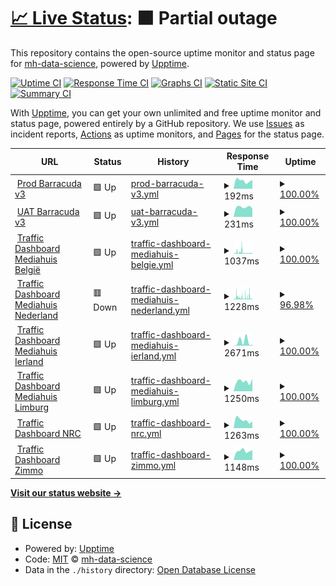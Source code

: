 # [📈 Live Status](https://demo.upptime.js.org): <!--live status--> **🟧 Partial outage**

This repository contains the open-source uptime monitor and status page for [mh-data-science](https://demo.upptime.js.org), powered by [Upptime](https://github.com/upptime/upptime).

[![Uptime CI](https://github.com/mh-data-science/upptime/workflows/Uptime%20CI/badge.svg)](https://github.com/mh-data-science/upptime/actions?query=workflow%3A%22Uptime+CI%22)
[![Response Time CI](https://github.com/mh-data-science/upptime/workflows/Response%20Time%20CI/badge.svg)](https://github.com/mh-data-science/upptime/actions?query=workflow%3A%22Response+Time+CI%22)
[![Graphs CI](https://github.com/mh-data-science/upptime/workflows/Graphs%20CI/badge.svg)](https://github.com/mh-data-science/upptime/actions?query=workflow%3A%22Graphs+CI%22)
[![Static Site CI](https://github.com/mh-data-science/upptime/workflows/Static%20Site%20CI/badge.svg)](https://github.com/mh-data-science/upptime/actions?query=workflow%3A%22Static+Site+CI%22)
[![Summary CI](https://github.com/mh-data-science/upptime/workflows/Summary%20CI/badge.svg)](https://github.com/mh-data-science/upptime/actions?query=workflow%3A%22Summary+CI%22)

With [Upptime](https://upptime.js.org), you can get your own unlimited and free uptime monitor and status page, powered entirely by a GitHub repository. We use [Issues](https://github.com/mh-data-science/upptime/issues) as incident reports, [Actions](https://github.com/mh-data-science/upptime/actions) as uptime monitors, and [Pages](https://demo.upptime.js.org) for the status page.

<!--start: status pages-->
<!-- This summary is generated by Upptime (https://github.com/upptime/upptime) -->
<!-- Do not edit this manually, your changes will be overwritten -->
<!-- prettier-ignore -->
| URL | Status | History | Response Time | Uptime |
| --- | ------ | ------- | ------------- | ------ |
| <img alt="" src="https://icons.duckduckgo.com/ip3/barracuda.mhtr.be.ico" height="13"> [Prod Barracuda v3](https://barracuda.mhtr.be/v3/docs) | 🟩 Up | [prod-barracuda-v3.yml](https://github.com/mh-data-science/upptime/commits/HEAD/history/prod-barracuda-v3.yml) | <details><summary><img alt="Response time graph" src="./graphs/prod-barracuda-v3/response-time-week.png" height="20"> 192ms</summary><br><a href="https://mh-data-science.github.io/upptime/history/prod-barracuda-v3"><img alt="Response time 314" src="https://img.shields.io/endpoint?url=https%3A%2F%2Fraw.githubusercontent.com%2Fmh-data-science%2Fupptime%2FHEAD%2Fapi%2Fprod-barracuda-v3%2Fresponse-time.json"></a><br><a href="https://mh-data-science.github.io/upptime/history/prod-barracuda-v3"><img alt="24-hour response time 208" src="https://img.shields.io/endpoint?url=https%3A%2F%2Fraw.githubusercontent.com%2Fmh-data-science%2Fupptime%2FHEAD%2Fapi%2Fprod-barracuda-v3%2Fresponse-time-day.json"></a><br><a href="https://mh-data-science.github.io/upptime/history/prod-barracuda-v3"><img alt="7-day response time 192" src="https://img.shields.io/endpoint?url=https%3A%2F%2Fraw.githubusercontent.com%2Fmh-data-science%2Fupptime%2FHEAD%2Fapi%2Fprod-barracuda-v3%2Fresponse-time-week.json"></a><br><a href="https://mh-data-science.github.io/upptime/history/prod-barracuda-v3"><img alt="30-day response time 230" src="https://img.shields.io/endpoint?url=https%3A%2F%2Fraw.githubusercontent.com%2Fmh-data-science%2Fupptime%2FHEAD%2Fapi%2Fprod-barracuda-v3%2Fresponse-time-month.json"></a><br><a href="https://mh-data-science.github.io/upptime/history/prod-barracuda-v3"><img alt="1-year response time 314" src="https://img.shields.io/endpoint?url=https%3A%2F%2Fraw.githubusercontent.com%2Fmh-data-science%2Fupptime%2FHEAD%2Fapi%2Fprod-barracuda-v3%2Fresponse-time-year.json"></a></details> | <details><summary><a href="https://mh-data-science.github.io/upptime/history/prod-barracuda-v3">100.00%</a></summary><a href="https://mh-data-science.github.io/upptime/history/prod-barracuda-v3"><img alt="All-time uptime 99.95%" src="https://img.shields.io/endpoint?url=https%3A%2F%2Fraw.githubusercontent.com%2Fmh-data-science%2Fupptime%2FHEAD%2Fapi%2Fprod-barracuda-v3%2Fuptime.json"></a><br><a href="https://mh-data-science.github.io/upptime/history/prod-barracuda-v3"><img alt="24-hour uptime 100.00%" src="https://img.shields.io/endpoint?url=https%3A%2F%2Fraw.githubusercontent.com%2Fmh-data-science%2Fupptime%2FHEAD%2Fapi%2Fprod-barracuda-v3%2Fuptime-day.json"></a><br><a href="https://mh-data-science.github.io/upptime/history/prod-barracuda-v3"><img alt="7-day uptime 100.00%" src="https://img.shields.io/endpoint?url=https%3A%2F%2Fraw.githubusercontent.com%2Fmh-data-science%2Fupptime%2FHEAD%2Fapi%2Fprod-barracuda-v3%2Fuptime-week.json"></a><br><a href="https://mh-data-science.github.io/upptime/history/prod-barracuda-v3"><img alt="30-day uptime 100.00%" src="https://img.shields.io/endpoint?url=https%3A%2F%2Fraw.githubusercontent.com%2Fmh-data-science%2Fupptime%2FHEAD%2Fapi%2Fprod-barracuda-v3%2Fuptime-month.json"></a><br><a href="https://mh-data-science.github.io/upptime/history/prod-barracuda-v3"><img alt="1-year uptime 99.95%" src="https://img.shields.io/endpoint?url=https%3A%2F%2Fraw.githubusercontent.com%2Fmh-data-science%2Fupptime%2FHEAD%2Fapi%2Fprod-barracuda-v3%2Fuptime-year.json"></a></details>
| <img alt="" src="https://icons.duckduckgo.com/ip3/barracuda-uat.mhtr.be.ico" height="13"> [UAT Barracuda v3](https://barracuda-uat.mhtr.be/v3/docs) | 🟩 Up | [uat-barracuda-v3.yml](https://github.com/mh-data-science/upptime/commits/HEAD/history/uat-barracuda-v3.yml) | <details><summary><img alt="Response time graph" src="./graphs/uat-barracuda-v3/response-time-week.png" height="20"> 231ms</summary><br><a href="https://mh-data-science.github.io/upptime/history/uat-barracuda-v3"><img alt="Response time 322" src="https://img.shields.io/endpoint?url=https%3A%2F%2Fraw.githubusercontent.com%2Fmh-data-science%2Fupptime%2FHEAD%2Fapi%2Fuat-barracuda-v3%2Fresponse-time.json"></a><br><a href="https://mh-data-science.github.io/upptime/history/uat-barracuda-v3"><img alt="24-hour response time 198" src="https://img.shields.io/endpoint?url=https%3A%2F%2Fraw.githubusercontent.com%2Fmh-data-science%2Fupptime%2FHEAD%2Fapi%2Fuat-barracuda-v3%2Fresponse-time-day.json"></a><br><a href="https://mh-data-science.github.io/upptime/history/uat-barracuda-v3"><img alt="7-day response time 231" src="https://img.shields.io/endpoint?url=https%3A%2F%2Fraw.githubusercontent.com%2Fmh-data-science%2Fupptime%2FHEAD%2Fapi%2Fuat-barracuda-v3%2Fresponse-time-week.json"></a><br><a href="https://mh-data-science.github.io/upptime/history/uat-barracuda-v3"><img alt="30-day response time 210" src="https://img.shields.io/endpoint?url=https%3A%2F%2Fraw.githubusercontent.com%2Fmh-data-science%2Fupptime%2FHEAD%2Fapi%2Fuat-barracuda-v3%2Fresponse-time-month.json"></a><br><a href="https://mh-data-science.github.io/upptime/history/uat-barracuda-v3"><img alt="1-year response time 322" src="https://img.shields.io/endpoint?url=https%3A%2F%2Fraw.githubusercontent.com%2Fmh-data-science%2Fupptime%2FHEAD%2Fapi%2Fuat-barracuda-v3%2Fresponse-time-year.json"></a></details> | <details><summary><a href="https://mh-data-science.github.io/upptime/history/uat-barracuda-v3">100.00%</a></summary><a href="https://mh-data-science.github.io/upptime/history/uat-barracuda-v3"><img alt="All-time uptime 99.95%" src="https://img.shields.io/endpoint?url=https%3A%2F%2Fraw.githubusercontent.com%2Fmh-data-science%2Fupptime%2FHEAD%2Fapi%2Fuat-barracuda-v3%2Fuptime.json"></a><br><a href="https://mh-data-science.github.io/upptime/history/uat-barracuda-v3"><img alt="24-hour uptime 100.00%" src="https://img.shields.io/endpoint?url=https%3A%2F%2Fraw.githubusercontent.com%2Fmh-data-science%2Fupptime%2FHEAD%2Fapi%2Fuat-barracuda-v3%2Fuptime-day.json"></a><br><a href="https://mh-data-science.github.io/upptime/history/uat-barracuda-v3"><img alt="7-day uptime 100.00%" src="https://img.shields.io/endpoint?url=https%3A%2F%2Fraw.githubusercontent.com%2Fmh-data-science%2Fupptime%2FHEAD%2Fapi%2Fuat-barracuda-v3%2Fuptime-week.json"></a><br><a href="https://mh-data-science.github.io/upptime/history/uat-barracuda-v3"><img alt="30-day uptime 100.00%" src="https://img.shields.io/endpoint?url=https%3A%2F%2Fraw.githubusercontent.com%2Fmh-data-science%2Fupptime%2FHEAD%2Fapi%2Fuat-barracuda-v3%2Fuptime-month.json"></a><br><a href="https://mh-data-science.github.io/upptime/history/uat-barracuda-v3"><img alt="1-year uptime 99.95%" src="https://img.shields.io/endpoint?url=https%3A%2F%2Fraw.githubusercontent.com%2Fmh-data-science%2Fupptime%2FHEAD%2Fapi%2Fuat-barracuda-v3%2Fuptime-year.json"></a></details>
| <img alt="" src="https://icons.duckduckgo.com/ip3/traffic.mediahuis.be.ico" height="13"> [Traffic Dashboard Mediahuis België](https://traffic.mediahuis.be/api/system/status) | 🟩 Up | [traffic-dashboard-mediahuis-belgie.yml](https://github.com/mh-data-science/upptime/commits/HEAD/history/traffic-dashboard-mediahuis-belgie.yml) | <details><summary><img alt="Response time graph" src="./graphs/traffic-dashboard-mediahuis-belgie/response-time-week.png" height="20"> 1037ms</summary><br><a href="https://mh-data-science.github.io/upptime/history/traffic-dashboard-mediahuis-belgie"><img alt="Response time 800" src="https://img.shields.io/endpoint?url=https%3A%2F%2Fraw.githubusercontent.com%2Fmh-data-science%2Fupptime%2FHEAD%2Fapi%2Ftraffic-dashboard-mediahuis-belgie%2Fresponse-time.json"></a><br><a href="https://mh-data-science.github.io/upptime/history/traffic-dashboard-mediahuis-belgie"><img alt="24-hour response time 500" src="https://img.shields.io/endpoint?url=https%3A%2F%2Fraw.githubusercontent.com%2Fmh-data-science%2Fupptime%2FHEAD%2Fapi%2Ftraffic-dashboard-mediahuis-belgie%2Fresponse-time-day.json"></a><br><a href="https://mh-data-science.github.io/upptime/history/traffic-dashboard-mediahuis-belgie"><img alt="7-day response time 1037" src="https://img.shields.io/endpoint?url=https%3A%2F%2Fraw.githubusercontent.com%2Fmh-data-science%2Fupptime%2FHEAD%2Fapi%2Ftraffic-dashboard-mediahuis-belgie%2Fresponse-time-week.json"></a><br><a href="https://mh-data-science.github.io/upptime/history/traffic-dashboard-mediahuis-belgie"><img alt="30-day response time 1125" src="https://img.shields.io/endpoint?url=https%3A%2F%2Fraw.githubusercontent.com%2Fmh-data-science%2Fupptime%2FHEAD%2Fapi%2Ftraffic-dashboard-mediahuis-belgie%2Fresponse-time-month.json"></a><br><a href="https://mh-data-science.github.io/upptime/history/traffic-dashboard-mediahuis-belgie"><img alt="1-year response time 800" src="https://img.shields.io/endpoint?url=https%3A%2F%2Fraw.githubusercontent.com%2Fmh-data-science%2Fupptime%2FHEAD%2Fapi%2Ftraffic-dashboard-mediahuis-belgie%2Fresponse-time-year.json"></a></details> | <details><summary><a href="https://mh-data-science.github.io/upptime/history/traffic-dashboard-mediahuis-belgie">100.00%</a></summary><a href="https://mh-data-science.github.io/upptime/history/traffic-dashboard-mediahuis-belgie"><img alt="All-time uptime 98.07%" src="https://img.shields.io/endpoint?url=https%3A%2F%2Fraw.githubusercontent.com%2Fmh-data-science%2Fupptime%2FHEAD%2Fapi%2Ftraffic-dashboard-mediahuis-belgie%2Fuptime.json"></a><br><a href="https://mh-data-science.github.io/upptime/history/traffic-dashboard-mediahuis-belgie"><img alt="24-hour uptime 100.00%" src="https://img.shields.io/endpoint?url=https%3A%2F%2Fraw.githubusercontent.com%2Fmh-data-science%2Fupptime%2FHEAD%2Fapi%2Ftraffic-dashboard-mediahuis-belgie%2Fuptime-day.json"></a><br><a href="https://mh-data-science.github.io/upptime/history/traffic-dashboard-mediahuis-belgie"><img alt="7-day uptime 100.00%" src="https://img.shields.io/endpoint?url=https%3A%2F%2Fraw.githubusercontent.com%2Fmh-data-science%2Fupptime%2FHEAD%2Fapi%2Ftraffic-dashboard-mediahuis-belgie%2Fuptime-week.json"></a><br><a href="https://mh-data-science.github.io/upptime/history/traffic-dashboard-mediahuis-belgie"><img alt="30-day uptime 99.56%" src="https://img.shields.io/endpoint?url=https%3A%2F%2Fraw.githubusercontent.com%2Fmh-data-science%2Fupptime%2FHEAD%2Fapi%2Ftraffic-dashboard-mediahuis-belgie%2Fuptime-month.json"></a><br><a href="https://mh-data-science.github.io/upptime/history/traffic-dashboard-mediahuis-belgie"><img alt="1-year uptime 98.07%" src="https://img.shields.io/endpoint?url=https%3A%2F%2Fraw.githubusercontent.com%2Fmh-data-science%2Fupptime%2FHEAD%2Fapi%2Ftraffic-dashboard-mediahuis-belgie%2Fuptime-year.json"></a></details>
| <img alt="" src="https://icons.duckduckgo.com/ip3/traffic-tmg.mediahuis.nl.ico" height="13"> [Traffic Dashboard Mediahuis Nederland](https://traffic-tmg.mediahuis.nl/api/system/status) | 🟥 Down | [traffic-dashboard-mediahuis-nederland.yml](https://github.com/mh-data-science/upptime/commits/HEAD/history/traffic-dashboard-mediahuis-nederland.yml) | <details><summary><img alt="Response time graph" src="./graphs/traffic-dashboard-mediahuis-nederland/response-time-week.png" height="20"> 1228ms</summary><br><a href="https://mh-data-science.github.io/upptime/history/traffic-dashboard-mediahuis-nederland"><img alt="Response time 1468" src="https://img.shields.io/endpoint?url=https%3A%2F%2Fraw.githubusercontent.com%2Fmh-data-science%2Fupptime%2FHEAD%2Fapi%2Ftraffic-dashboard-mediahuis-nederland%2Fresponse-time.json"></a><br><a href="https://mh-data-science.github.io/upptime/history/traffic-dashboard-mediahuis-nederland"><img alt="24-hour response time 409" src="https://img.shields.io/endpoint?url=https%3A%2F%2Fraw.githubusercontent.com%2Fmh-data-science%2Fupptime%2FHEAD%2Fapi%2Ftraffic-dashboard-mediahuis-nederland%2Fresponse-time-day.json"></a><br><a href="https://mh-data-science.github.io/upptime/history/traffic-dashboard-mediahuis-nederland"><img alt="7-day response time 1228" src="https://img.shields.io/endpoint?url=https%3A%2F%2Fraw.githubusercontent.com%2Fmh-data-science%2Fupptime%2FHEAD%2Fapi%2Ftraffic-dashboard-mediahuis-nederland%2Fresponse-time-week.json"></a><br><a href="https://mh-data-science.github.io/upptime/history/traffic-dashboard-mediahuis-nederland"><img alt="30-day response time 1705" src="https://img.shields.io/endpoint?url=https%3A%2F%2Fraw.githubusercontent.com%2Fmh-data-science%2Fupptime%2FHEAD%2Fapi%2Ftraffic-dashboard-mediahuis-nederland%2Fresponse-time-month.json"></a><br><a href="https://mh-data-science.github.io/upptime/history/traffic-dashboard-mediahuis-nederland"><img alt="1-year response time 1468" src="https://img.shields.io/endpoint?url=https%3A%2F%2Fraw.githubusercontent.com%2Fmh-data-science%2Fupptime%2FHEAD%2Fapi%2Ftraffic-dashboard-mediahuis-nederland%2Fresponse-time-year.json"></a></details> | <details><summary><a href="https://mh-data-science.github.io/upptime/history/traffic-dashboard-mediahuis-nederland">96.98%</a></summary><a href="https://mh-data-science.github.io/upptime/history/traffic-dashboard-mediahuis-nederland"><img alt="All-time uptime 99.45%" src="https://img.shields.io/endpoint?url=https%3A%2F%2Fraw.githubusercontent.com%2Fmh-data-science%2Fupptime%2FHEAD%2Fapi%2Ftraffic-dashboard-mediahuis-nederland%2Fuptime.json"></a><br><a href="https://mh-data-science.github.io/upptime/history/traffic-dashboard-mediahuis-nederland"><img alt="24-hour uptime 98.41%" src="https://img.shields.io/endpoint?url=https%3A%2F%2Fraw.githubusercontent.com%2Fmh-data-science%2Fupptime%2FHEAD%2Fapi%2Ftraffic-dashboard-mediahuis-nederland%2Fuptime-day.json"></a><br><a href="https://mh-data-science.github.io/upptime/history/traffic-dashboard-mediahuis-nederland"><img alt="7-day uptime 96.98%" src="https://img.shields.io/endpoint?url=https%3A%2F%2Fraw.githubusercontent.com%2Fmh-data-science%2Fupptime%2FHEAD%2Fapi%2Ftraffic-dashboard-mediahuis-nederland%2Fuptime-week.json"></a><br><a href="https://mh-data-science.github.io/upptime/history/traffic-dashboard-mediahuis-nederland"><img alt="30-day uptime 96.52%" src="https://img.shields.io/endpoint?url=https%3A%2F%2Fraw.githubusercontent.com%2Fmh-data-science%2Fupptime%2FHEAD%2Fapi%2Ftraffic-dashboard-mediahuis-nederland%2Fuptime-month.json"></a><br><a href="https://mh-data-science.github.io/upptime/history/traffic-dashboard-mediahuis-nederland"><img alt="1-year uptime 99.45%" src="https://img.shields.io/endpoint?url=https%3A%2F%2Fraw.githubusercontent.com%2Fmh-data-science%2Fupptime%2FHEAD%2Fapi%2Ftraffic-dashboard-mediahuis-nederland%2Fuptime-year.json"></a></details>
| <img alt="" src="https://icons.duckduckgo.com/ip3/traffic-inm.mediahuis.ie.ico" height="13"> [Traffic Dashboard Mediahuis Ierland](https://traffic-inm.mediahuis.ie/api/system/status) | 🟩 Up | [traffic-dashboard-mediahuis-ierland.yml](https://github.com/mh-data-science/upptime/commits/HEAD/history/traffic-dashboard-mediahuis-ierland.yml) | <details><summary><img alt="Response time graph" src="./graphs/traffic-dashboard-mediahuis-ierland/response-time-week.png" height="20"> 2671ms</summary><br><a href="https://mh-data-science.github.io/upptime/history/traffic-dashboard-mediahuis-ierland"><img alt="Response time 1386" src="https://img.shields.io/endpoint?url=https%3A%2F%2Fraw.githubusercontent.com%2Fmh-data-science%2Fupptime%2FHEAD%2Fapi%2Ftraffic-dashboard-mediahuis-ierland%2Fresponse-time.json"></a><br><a href="https://mh-data-science.github.io/upptime/history/traffic-dashboard-mediahuis-ierland"><img alt="24-hour response time 485" src="https://img.shields.io/endpoint?url=https%3A%2F%2Fraw.githubusercontent.com%2Fmh-data-science%2Fupptime%2FHEAD%2Fapi%2Ftraffic-dashboard-mediahuis-ierland%2Fresponse-time-day.json"></a><br><a href="https://mh-data-science.github.io/upptime/history/traffic-dashboard-mediahuis-ierland"><img alt="7-day response time 2671" src="https://img.shields.io/endpoint?url=https%3A%2F%2Fraw.githubusercontent.com%2Fmh-data-science%2Fupptime%2FHEAD%2Fapi%2Ftraffic-dashboard-mediahuis-ierland%2Fresponse-time-week.json"></a><br><a href="https://mh-data-science.github.io/upptime/history/traffic-dashboard-mediahuis-ierland"><img alt="30-day response time 1390" src="https://img.shields.io/endpoint?url=https%3A%2F%2Fraw.githubusercontent.com%2Fmh-data-science%2Fupptime%2FHEAD%2Fapi%2Ftraffic-dashboard-mediahuis-ierland%2Fresponse-time-month.json"></a><br><a href="https://mh-data-science.github.io/upptime/history/traffic-dashboard-mediahuis-ierland"><img alt="1-year response time 1386" src="https://img.shields.io/endpoint?url=https%3A%2F%2Fraw.githubusercontent.com%2Fmh-data-science%2Fupptime%2FHEAD%2Fapi%2Ftraffic-dashboard-mediahuis-ierland%2Fresponse-time-year.json"></a></details> | <details><summary><a href="https://mh-data-science.github.io/upptime/history/traffic-dashboard-mediahuis-ierland">100.00%</a></summary><a href="https://mh-data-science.github.io/upptime/history/traffic-dashboard-mediahuis-ierland"><img alt="All-time uptime 99.79%" src="https://img.shields.io/endpoint?url=https%3A%2F%2Fraw.githubusercontent.com%2Fmh-data-science%2Fupptime%2FHEAD%2Fapi%2Ftraffic-dashboard-mediahuis-ierland%2Fuptime.json"></a><br><a href="https://mh-data-science.github.io/upptime/history/traffic-dashboard-mediahuis-ierland"><img alt="24-hour uptime 100.00%" src="https://img.shields.io/endpoint?url=https%3A%2F%2Fraw.githubusercontent.com%2Fmh-data-science%2Fupptime%2FHEAD%2Fapi%2Ftraffic-dashboard-mediahuis-ierland%2Fuptime-day.json"></a><br><a href="https://mh-data-science.github.io/upptime/history/traffic-dashboard-mediahuis-ierland"><img alt="7-day uptime 100.00%" src="https://img.shields.io/endpoint?url=https%3A%2F%2Fraw.githubusercontent.com%2Fmh-data-science%2Fupptime%2FHEAD%2Fapi%2Ftraffic-dashboard-mediahuis-ierland%2Fuptime-week.json"></a><br><a href="https://mh-data-science.github.io/upptime/history/traffic-dashboard-mediahuis-ierland"><img alt="30-day uptime 99.78%" src="https://img.shields.io/endpoint?url=https%3A%2F%2Fraw.githubusercontent.com%2Fmh-data-science%2Fupptime%2FHEAD%2Fapi%2Ftraffic-dashboard-mediahuis-ierland%2Fuptime-month.json"></a><br><a href="https://mh-data-science.github.io/upptime/history/traffic-dashboard-mediahuis-ierland"><img alt="1-year uptime 99.79%" src="https://img.shields.io/endpoint?url=https%3A%2F%2Fraw.githubusercontent.com%2Fmh-data-science%2Fupptime%2FHEAD%2Fapi%2Ftraffic-dashboard-mediahuis-ierland%2Fuptime-year.json"></a></details>
| <img alt="" src="https://icons.duckduckgo.com/ip3/traffic-lim.mediahuis.nl.ico" height="13"> [Traffic Dashboard Mediahuis Limburg](https://traffic-lim.mediahuis.nl) | 🟩 Up | [traffic-dashboard-mediahuis-limburg.yml](https://github.com/mh-data-science/upptime/commits/HEAD/history/traffic-dashboard-mediahuis-limburg.yml) | <details><summary><img alt="Response time graph" src="./graphs/traffic-dashboard-mediahuis-limburg/response-time-week.png" height="20"> 1250ms</summary><br><a href="https://mh-data-science.github.io/upptime/history/traffic-dashboard-mediahuis-limburg"><img alt="Response time 1265" src="https://img.shields.io/endpoint?url=https%3A%2F%2Fraw.githubusercontent.com%2Fmh-data-science%2Fupptime%2FHEAD%2Fapi%2Ftraffic-dashboard-mediahuis-limburg%2Fresponse-time.json"></a><br><a href="https://mh-data-science.github.io/upptime/history/traffic-dashboard-mediahuis-limburg"><img alt="24-hour response time 1585" src="https://img.shields.io/endpoint?url=https%3A%2F%2Fraw.githubusercontent.com%2Fmh-data-science%2Fupptime%2FHEAD%2Fapi%2Ftraffic-dashboard-mediahuis-limburg%2Fresponse-time-day.json"></a><br><a href="https://mh-data-science.github.io/upptime/history/traffic-dashboard-mediahuis-limburg"><img alt="7-day response time 1250" src="https://img.shields.io/endpoint?url=https%3A%2F%2Fraw.githubusercontent.com%2Fmh-data-science%2Fupptime%2FHEAD%2Fapi%2Ftraffic-dashboard-mediahuis-limburg%2Fresponse-time-week.json"></a><br><a href="https://mh-data-science.github.io/upptime/history/traffic-dashboard-mediahuis-limburg"><img alt="30-day response time 1096" src="https://img.shields.io/endpoint?url=https%3A%2F%2Fraw.githubusercontent.com%2Fmh-data-science%2Fupptime%2FHEAD%2Fapi%2Ftraffic-dashboard-mediahuis-limburg%2Fresponse-time-month.json"></a><br><a href="https://mh-data-science.github.io/upptime/history/traffic-dashboard-mediahuis-limburg"><img alt="1-year response time 1265" src="https://img.shields.io/endpoint?url=https%3A%2F%2Fraw.githubusercontent.com%2Fmh-data-science%2Fupptime%2FHEAD%2Fapi%2Ftraffic-dashboard-mediahuis-limburg%2Fresponse-time-year.json"></a></details> | <details><summary><a href="https://mh-data-science.github.io/upptime/history/traffic-dashboard-mediahuis-limburg">100.00%</a></summary><a href="https://mh-data-science.github.io/upptime/history/traffic-dashboard-mediahuis-limburg"><img alt="All-time uptime 99.95%" src="https://img.shields.io/endpoint?url=https%3A%2F%2Fraw.githubusercontent.com%2Fmh-data-science%2Fupptime%2FHEAD%2Fapi%2Ftraffic-dashboard-mediahuis-limburg%2Fuptime.json"></a><br><a href="https://mh-data-science.github.io/upptime/history/traffic-dashboard-mediahuis-limburg"><img alt="24-hour uptime 100.00%" src="https://img.shields.io/endpoint?url=https%3A%2F%2Fraw.githubusercontent.com%2Fmh-data-science%2Fupptime%2FHEAD%2Fapi%2Ftraffic-dashboard-mediahuis-limburg%2Fuptime-day.json"></a><br><a href="https://mh-data-science.github.io/upptime/history/traffic-dashboard-mediahuis-limburg"><img alt="7-day uptime 100.00%" src="https://img.shields.io/endpoint?url=https%3A%2F%2Fraw.githubusercontent.com%2Fmh-data-science%2Fupptime%2FHEAD%2Fapi%2Ftraffic-dashboard-mediahuis-limburg%2Fuptime-week.json"></a><br><a href="https://mh-data-science.github.io/upptime/history/traffic-dashboard-mediahuis-limburg"><img alt="30-day uptime 100.00%" src="https://img.shields.io/endpoint?url=https%3A%2F%2Fraw.githubusercontent.com%2Fmh-data-science%2Fupptime%2FHEAD%2Fapi%2Ftraffic-dashboard-mediahuis-limburg%2Fuptime-month.json"></a><br><a href="https://mh-data-science.github.io/upptime/history/traffic-dashboard-mediahuis-limburg"><img alt="1-year uptime 99.95%" src="https://img.shields.io/endpoint?url=https%3A%2F%2Fraw.githubusercontent.com%2Fmh-data-science%2Fupptime%2FHEAD%2Fapi%2Ftraffic-dashboard-mediahuis-limburg%2Fuptime-year.json"></a></details>
| <img alt="" src="https://icons.duckduckgo.com/ip3/traffic.mediahuis.nl.ico" height="13"> [Traffic Dashboard NRC](https://traffic.mediahuis.nl) | 🟩 Up | [traffic-dashboard-nrc.yml](https://github.com/mh-data-science/upptime/commits/HEAD/history/traffic-dashboard-nrc.yml) | <details><summary><img alt="Response time graph" src="./graphs/traffic-dashboard-nrc/response-time-week.png" height="20"> 1263ms</summary><br><a href="https://mh-data-science.github.io/upptime/history/traffic-dashboard-nrc"><img alt="Response time 1076" src="https://img.shields.io/endpoint?url=https%3A%2F%2Fraw.githubusercontent.com%2Fmh-data-science%2Fupptime%2FHEAD%2Fapi%2Ftraffic-dashboard-nrc%2Fresponse-time.json"></a><br><a href="https://mh-data-science.github.io/upptime/history/traffic-dashboard-nrc"><img alt="24-hour response time 1057" src="https://img.shields.io/endpoint?url=https%3A%2F%2Fraw.githubusercontent.com%2Fmh-data-science%2Fupptime%2FHEAD%2Fapi%2Ftraffic-dashboard-nrc%2Fresponse-time-day.json"></a><br><a href="https://mh-data-science.github.io/upptime/history/traffic-dashboard-nrc"><img alt="7-day response time 1263" src="https://img.shields.io/endpoint?url=https%3A%2F%2Fraw.githubusercontent.com%2Fmh-data-science%2Fupptime%2FHEAD%2Fapi%2Ftraffic-dashboard-nrc%2Fresponse-time-week.json"></a><br><a href="https://mh-data-science.github.io/upptime/history/traffic-dashboard-nrc"><img alt="30-day response time 967" src="https://img.shields.io/endpoint?url=https%3A%2F%2Fraw.githubusercontent.com%2Fmh-data-science%2Fupptime%2FHEAD%2Fapi%2Ftraffic-dashboard-nrc%2Fresponse-time-month.json"></a><br><a href="https://mh-data-science.github.io/upptime/history/traffic-dashboard-nrc"><img alt="1-year response time 1076" src="https://img.shields.io/endpoint?url=https%3A%2F%2Fraw.githubusercontent.com%2Fmh-data-science%2Fupptime%2FHEAD%2Fapi%2Ftraffic-dashboard-nrc%2Fresponse-time-year.json"></a></details> | <details><summary><a href="https://mh-data-science.github.io/upptime/history/traffic-dashboard-nrc">100.00%</a></summary><a href="https://mh-data-science.github.io/upptime/history/traffic-dashboard-nrc"><img alt="All-time uptime 99.13%" src="https://img.shields.io/endpoint?url=https%3A%2F%2Fraw.githubusercontent.com%2Fmh-data-science%2Fupptime%2FHEAD%2Fapi%2Ftraffic-dashboard-nrc%2Fuptime.json"></a><br><a href="https://mh-data-science.github.io/upptime/history/traffic-dashboard-nrc"><img alt="24-hour uptime 100.00%" src="https://img.shields.io/endpoint?url=https%3A%2F%2Fraw.githubusercontent.com%2Fmh-data-science%2Fupptime%2FHEAD%2Fapi%2Ftraffic-dashboard-nrc%2Fuptime-day.json"></a><br><a href="https://mh-data-science.github.io/upptime/history/traffic-dashboard-nrc"><img alt="7-day uptime 100.00%" src="https://img.shields.io/endpoint?url=https%3A%2F%2Fraw.githubusercontent.com%2Fmh-data-science%2Fupptime%2FHEAD%2Fapi%2Ftraffic-dashboard-nrc%2Fuptime-week.json"></a><br><a href="https://mh-data-science.github.io/upptime/history/traffic-dashboard-nrc"><img alt="30-day uptime 100.00%" src="https://img.shields.io/endpoint?url=https%3A%2F%2Fraw.githubusercontent.com%2Fmh-data-science%2Fupptime%2FHEAD%2Fapi%2Ftraffic-dashboard-nrc%2Fuptime-month.json"></a><br><a href="https://mh-data-science.github.io/upptime/history/traffic-dashboard-nrc"><img alt="1-year uptime 99.13%" src="https://img.shields.io/endpoint?url=https%3A%2F%2Fraw.githubusercontent.com%2Fmh-data-science%2Fupptime%2FHEAD%2Fapi%2Ftraffic-dashboard-nrc%2Fuptime-year.json"></a></details>
| <img alt="" src="https://icons.duckduckgo.com/ip3/traffic-zimmo.mediahuis.be.ico" height="13"> [Traffic Dashboard Zimmo](https://traffic-zimmo.mediahuis.be) | 🟩 Up | [traffic-dashboard-zimmo.yml](https://github.com/mh-data-science/upptime/commits/HEAD/history/traffic-dashboard-zimmo.yml) | <details><summary><img alt="Response time graph" src="./graphs/traffic-dashboard-zimmo/response-time-week.png" height="20"> 1148ms</summary><br><a href="https://mh-data-science.github.io/upptime/history/traffic-dashboard-zimmo"><img alt="Response time 1044" src="https://img.shields.io/endpoint?url=https%3A%2F%2Fraw.githubusercontent.com%2Fmh-data-science%2Fupptime%2FHEAD%2Fapi%2Ftraffic-dashboard-zimmo%2Fresponse-time.json"></a><br><a href="https://mh-data-science.github.io/upptime/history/traffic-dashboard-zimmo"><img alt="24-hour response time 1233" src="https://img.shields.io/endpoint?url=https%3A%2F%2Fraw.githubusercontent.com%2Fmh-data-science%2Fupptime%2FHEAD%2Fapi%2Ftraffic-dashboard-zimmo%2Fresponse-time-day.json"></a><br><a href="https://mh-data-science.github.io/upptime/history/traffic-dashboard-zimmo"><img alt="7-day response time 1148" src="https://img.shields.io/endpoint?url=https%3A%2F%2Fraw.githubusercontent.com%2Fmh-data-science%2Fupptime%2FHEAD%2Fapi%2Ftraffic-dashboard-zimmo%2Fresponse-time-week.json"></a><br><a href="https://mh-data-science.github.io/upptime/history/traffic-dashboard-zimmo"><img alt="30-day response time 982" src="https://img.shields.io/endpoint?url=https%3A%2F%2Fraw.githubusercontent.com%2Fmh-data-science%2Fupptime%2FHEAD%2Fapi%2Ftraffic-dashboard-zimmo%2Fresponse-time-month.json"></a><br><a href="https://mh-data-science.github.io/upptime/history/traffic-dashboard-zimmo"><img alt="1-year response time 1044" src="https://img.shields.io/endpoint?url=https%3A%2F%2Fraw.githubusercontent.com%2Fmh-data-science%2Fupptime%2FHEAD%2Fapi%2Ftraffic-dashboard-zimmo%2Fresponse-time-year.json"></a></details> | <details><summary><a href="https://mh-data-science.github.io/upptime/history/traffic-dashboard-zimmo">100.00%</a></summary><a href="https://mh-data-science.github.io/upptime/history/traffic-dashboard-zimmo"><img alt="All-time uptime 99.54%" src="https://img.shields.io/endpoint?url=https%3A%2F%2Fraw.githubusercontent.com%2Fmh-data-science%2Fupptime%2FHEAD%2Fapi%2Ftraffic-dashboard-zimmo%2Fuptime.json"></a><br><a href="https://mh-data-science.github.io/upptime/history/traffic-dashboard-zimmo"><img alt="24-hour uptime 100.00%" src="https://img.shields.io/endpoint?url=https%3A%2F%2Fraw.githubusercontent.com%2Fmh-data-science%2Fupptime%2FHEAD%2Fapi%2Ftraffic-dashboard-zimmo%2Fuptime-day.json"></a><br><a href="https://mh-data-science.github.io/upptime/history/traffic-dashboard-zimmo"><img alt="7-day uptime 100.00%" src="https://img.shields.io/endpoint?url=https%3A%2F%2Fraw.githubusercontent.com%2Fmh-data-science%2Fupptime%2FHEAD%2Fapi%2Ftraffic-dashboard-zimmo%2Fuptime-week.json"></a><br><a href="https://mh-data-science.github.io/upptime/history/traffic-dashboard-zimmo"><img alt="30-day uptime 100.00%" src="https://img.shields.io/endpoint?url=https%3A%2F%2Fraw.githubusercontent.com%2Fmh-data-science%2Fupptime%2FHEAD%2Fapi%2Ftraffic-dashboard-zimmo%2Fuptime-month.json"></a><br><a href="https://mh-data-science.github.io/upptime/history/traffic-dashboard-zimmo"><img alt="1-year uptime 99.54%" src="https://img.shields.io/endpoint?url=https%3A%2F%2Fraw.githubusercontent.com%2Fmh-data-science%2Fupptime%2FHEAD%2Fapi%2Ftraffic-dashboard-zimmo%2Fuptime-year.json"></a></details>

<!--end: status pages-->

[**Visit our status website →**](https://demo.upptime.js.org)

## 📄 License

- Powered by: [Upptime](https://github.com/upptime/upptime)
- Code: [MIT](./LICENSE) © [mh-data-science](https://demo.upptime.js.org)
- Data in the `./history` directory: [Open Database License](https://opendatacommons.org/licenses/odbl/1-0/)
